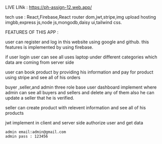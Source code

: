 LIVE LINk : https://ph-assign-12.web.app/

tech use : React,Firebase,React router dom,jwt,stripe,img upload hosting imgbb,express js,node js,mongodb,daisy ui,tailwind css.

FEATURES OF THIS APP :

user can register and log in this website using google and github. this features is implemented by using firebase.

if user login user can see all uses laptop under different categories which data are coming from server side

user can book product by providing his information and pay for product using stripe and see all of his orders

buyer ,seller,and admin three role base user dashboard implement where admin can see all buyers and sellers and delete any of them also he can update a seller that he is verified.

seller can create product with relevent information and see all of his products

jwt implement in client and server side authorize user and get data

    admin email:admin@gmail.com
    admin pass : 123456
